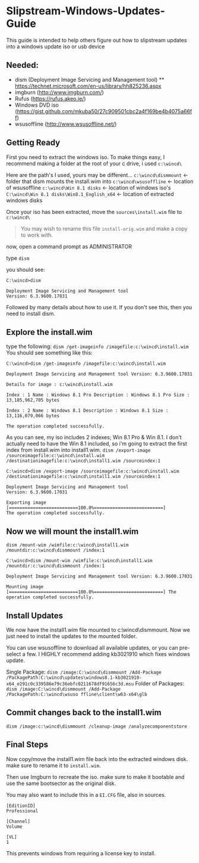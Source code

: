# Slipstream-Windows-Updates-Guide
This guide is intended to help others figure out how to slipstream updates into a windows update iso or usb device

## Needed:
* dism (Deployment Image Servicing and Management tool)
** https://technet.microsoft.com/en-us/library/hh825236.aspx
* imgburn (http://www.imgburn.com/)
* Rufus (https://rufus.akeo.ie/)
* Windows DVD iso (https://gist.github.com/mkuba50/27c909501cbc2a4f169be4b4075a66ff)
* wsusoffline (http://www.wsusoffline.net/)

## Getting Ready
First you need to extract the windows iso.  To make things easy, I recommend making a folder at the root of your c drive, i used `c:\wincd\`

Here are the path's I used, yours may be different...
`c:\wincd\dismmount` <- folder that dism mounts the install.wim into
`c:\wincd\wsusoffline` <- location of wsusoffline
`c:\wincd\Win 8.1 disks` <- location of windows iso's
`C:\wincd\Win 8.1 disks\Win8.1_English_x64` <- location of extracted windows disks

Once your iso has been extracted, move the `sources\install.wim` file to `c:\wincd\`

> You may wish to rename this file `install-orig.wim` and make a copy to work with.

now, open a command prompt as ADMINISTRATOR

type `dism`

you should see:
```
C:\wincd>dism

Deployment Image Servicing and Management tool
Version: 6.3.9600.17031

```

Followed by many details about how to use it.  If you don't see this, then you need to install dism.

## Explore the install.wim

type the following: `dism /get-imageinfo /imagefile:c:\wincd\install.wim`
You should see something like this:
```
C:\wincd>dism /get-imageinfo /imagefile:c:\wincd\install.wim

Deployment Image Servicing and Management tool Version: 6.3.9600.17031

Details for image : c:\wincd\install.wim

Index : 1 Name : Windows 8.1 Pro Description : Windows 8.1 Pro Size : 13,185,962,705 bytes

Index : 2 Name : Windows 8.1 Description : Windows 8.1 Size : 13,116,079,066 bytes

The operation completed successfully.
```

As you can see, my iso includes 2 indexes; Win 8.1 Pro & Win 8.1.  I don't actually need to have the Win 8.1 included, so i'm going to extract the first index from install.wim into install1.wim.
`dism /export-image /sourceimagefile:c:\wincd\install.wim /destinationimagefile:c:\wincd\install1.wim /sourceindex:1`

```
C:\wincd>dism /export-image /sourceimagefile:c:\wincd\install.wim /destinationimagefile:c:\wincd\install1.wim /sourceindex:1

Deployment Image Servicing and Management tool
Version: 6.3.9600.17031

Exporting image
[==========================100.0%==========================]
The operation completed successfully.
```

## Now we will mount the install1.wim

`dism /mount-wim /wimfile:c:\wincd\install1.wim /mountdir:c:\wincd\dismmount /index:1`

```
C:\wincd>dism /mount-wim /wimfile:c:\wincd\install1.wim /mountdir:c:\wincd\dismmount /index:1

Deployment Image Servicing and Management tool Version: 6.3.9600.17031

Mounting image [==========================100.0%==========================] The operation completed successfully.
```

## Install Updates
We now have the install1.wim file mounted to c:\wincd\dismmount.  Now we just need to install the updates to the mounted folder.

You can use wsusoffline to download all available updates, or you can pre-select a few.  I HIGHLY recommend adding kb3021910 which fixes windows update.

Single Package: `dism /image:C:\wincd\dismmount /Add-Package /PackagePath:C:\wincd\updates\windows8.1-kb3021910-x64_e291c0c339586e79c36ebfc0211678df91656c3d.msu`
Folder of Packages: `dism /image:C:\wincd\dismmount /Add-Package /PackagePath:C:\wincd\wsuso ffline\client\w63-x64\glb`

## Commit changes back to the install1.wim
`dism /image:c:\wincd\dismmount /cleanup-image /analyzecomponentstore`

## Final Steps 
Now copy/move the install1.wim file back into the extracted windows disk.  make sure to rename it to `install.wim`.

Then use Imgburn to recreate the iso.  make sure to make it bootable and use the same bootsector as the original disk.

You may also want to include this in a `EI.CFG` file, also in sources.
```
[EditionID]
Professional

[Channel]
Volume

[VL]
1
```
This prevents windows from requiring a license key to install.
